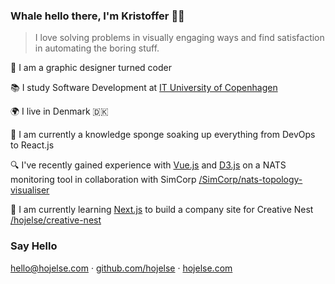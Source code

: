 ### Whale hello there, I'm Kristoffer 🐳👋

> I love solving problems in visually engaging ways and find satisfaction in automating the boring stuff.


🎨 I am a graphic designer turned coder

📚 I study Software Development at [IT University of Copenhagen](https://itu.dk)

🌍 I live in Denmark 🇩🇰

🧽 I am currently a knowledge sponge soaking up everything from DevOps to React.js

🔍 I've recently gained experience with [Vue.js](https://vuejs.org) and [D3.js](https://d3js.org/) on a NATS monitoring tool in collaboration with SimCorp [/SimCorp/nats-topology-visualiser](https://github.com/SimCorp/nats-topology-visualiser)

🌱 I am currently learning [Next.js](https://nextjs.org/) to build a company site for Creative Nest [/hojelse/creative-nest](https://github.com/hojelse/creative-nest)
### Say Hello

[hello@hojelse.com](mailto:hello@hojelse.com) · [github.com/hojelse](https://github.com/hojelse) · [hojelse.com](https://hojelse.com)
